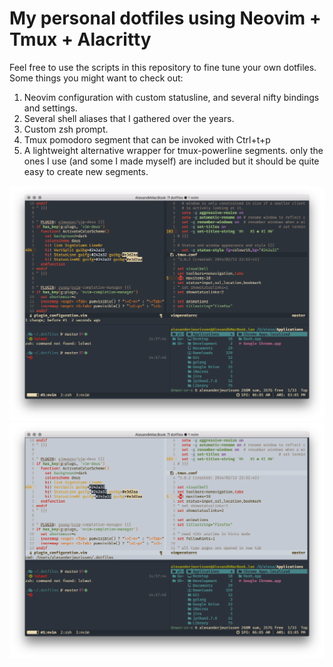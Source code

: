 # My personal dotfiles using Neovim + Tmux + Alacritty

Feel free to use the scripts in this repository to fine tune your own dotfiles. Some things you might want to check out:

1. Neovim configuration with custom statusline, and several nifty bindings and settings.
2. Several shell aliases that I gathered over the years.
3. Custom zsh prompt.
3. Tmux pomodoro segment that can be invoked with Ctrl+t+p
2. A lightweight alternative wrapper for tmux-powerline segments. only the ones I use (and some I made myself) are included
   but it should be quite easy to create new segments.

![image](https://raw.githubusercontent.com/alexanderjeurissen/dotfiles/master/screenshots/deus_dark.png)
![image](https://raw.githubusercontent.com/alexanderjeurissen/dotfiles/master/screenshots/deus_light.png)
